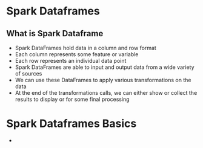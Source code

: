 # Spark Dataframes

## What is Spark Dataframe
* Spark DataFrames hold data in a column and row format
* Each column represents some feature or variable
* Each row represents an individual data point
* Spark DataFrames are able to input and output data from a wide variety of sources
* We can use these DataFrames to apply various transformations on the data
* At the end of the transformations calls, we can either show or collect the results to display or for some final processing

# Spark Dataframes Basics
* 
